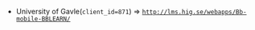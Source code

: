 - University of Gavle(`client_id=871`) => [`http://lms.hig.se/webapps/Bb-mobile-BBLEARN/`](http://lms.hig.se/webapps/Bb-mobile-BBLEARN/)
